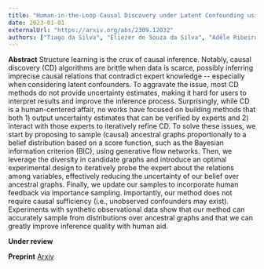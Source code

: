 ```yaml
---
title: "Human-in-the-Loop Causal Discovery under Latent Confounding using Ancestral GFlowNets"
date: 2023-01-01
externalUrl: "https://arxiv.org/abs/2309.12032"
authors: ["Tiago da Silva", "Eliezer de Souza da Silva", "Adèle Ribeiro", "António Góis", "Dominik Heider", "Samuel Kaski", "Diego Mesquita"]
---
```


**Abstract**
Structure learning is the crux of causal inference. Notably, causal discovery (CD) algorithms are brittle when data is scarce, possibly inferring imprecise causal relations that contradict expert knowledge -- especially when considering latent confounders. To aggravate the issue, most CD methods do not provide uncertainty estimates, making it hard for users to interpret results and improve the inference process. Surprisingly, while CD is a human-centered affair, no works have focused on building methods that both 1) output uncertainty estimates that can be verified by experts and 2) interact with those experts to iteratively refine CD. To solve these issues, we start by proposing to sample (causal) ancestral graphs proportionally to a belief distribution based on a score function, such as the Bayesian information criterion (BIC), using generative flow networks. Then, we leverage the diversity in candidate graphs and introduce an optimal experimental design to iteratively probe the expert about the relations among variables, effectively reducing the uncertainty of our belief over ancestral graphs. Finally, we update our samples to incorporate human feedback via importance sampling. Importantly, our method does not require causal sufficiency (i.e., unobserved confounders may exist). Experiments with synthetic observational data show that our method can accurately sample from distributions over ancestral graphs and that we can greatly improve inference quality with human aid.

**Under review** 

**Preprint** [Arxiv](https://arxiv.org/abs/2309.12032)